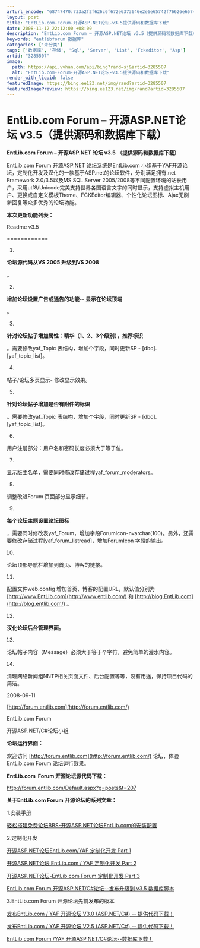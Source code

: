 ```yaml
---
arturl_encode: "68747470:733a2f2f626c6f672e6373646e2e6e65742f76626e65746675:6e2f61727469636c652f64657461696c732f33323835353037"
layout: post
title: "EntLib.com-Forum-开源ASP.NET论坛-v3.5提供源码和数据库下载"
date: 2008-11-12 22:12:00 +08:00
description: "EntLib.com Forum – 开源ASP.NET论坛 v3.5（提供源码和数据库下载） En"
keywords: "entlibforum 数据库"
categories: ['未分类']
tags: ['数据库', '存储', 'Sql', 'Server', 'List', 'Fckeditor', 'Asp']
artid: "3285507"
image:
  path: https://api.vvhan.com/api/bing?rand=sj&artid=3285507
  alt: "EntLib.com-Forum-开源ASP.NET论坛-v3.5提供源码和数据库下载"
render_with_liquid: false
featuredImage: https://bing.ee123.net/img/rand?artid=3285507
featuredImagePreview: https://bing.ee123.net/img/rand?artid=3285507
---
```


# EntLib.com Forum – 开源ASP.NET论坛 v3.5（提供源码和数据库下载）

**EntLib.com Forum –**
**开源ASP.NET**
**论坛 v3.5**
**（提供源码和数据库下载）**

EntLib.com Forum 开源ASP.NET 论坛系统是EntLib.com 小组基于YAF开源论坛，定制化开发及汉化的一款基于ASP.net的论坛软件，分别满足拥有.net Framework 2.0/3.5以及MS SQL Server 2005/2008等不同配置环境的站长用户，采用utf8/Unicode完美支持世界各国语言文字的同时显示，支持虚拟主机用户、更换或自定义模板Theme、FCKEditor编辑器、个性化论坛图标、Ajax无刷新回复等众多优秀的论坛功能。

**本次更新功能列表：**

Readme v3.5

============

1.
**论坛源代码从VS 2005 升级到VS 2008**

。

2.
**增加论坛设置广告或通告的功能-- 显示在论坛顶端**

。

3.
**针对论坛帖子增加属性：精华（1、2、3个级别），推荐标识**

。需要修改yaf_Topic 表结构，增加个字段，同时更新SP - [dbo].[yaf_topic_list]。

4.

帖子/论坛多页显示- 修改显示效果。

5.
**针对论坛帖子增加是否有附件的标识**

。需要修改yaf_Topic 表结构，增加个字段，同时更新SP - [dbo].[yaf_topic_list]。

6.

用户注册部分：用户名和密码长度必须大于等于位。

7.

显示版主名单，需要同时修改存储过程yaf_forum_moderators。

8.

调整改进Forum 页面部分显示细节。

9.
**每个论坛主题设置论坛图标**

，需要同时修改表yaf_Forum，增加字段ForumIcon-nvarchar(100)。另外，还需要修改存储过程[yaf_forum_listread]，增加ForumIcon 字段的输出。

10.

论坛顶部导航栏增加到首页、博客的链接。

11.

配置文件web.config 增加首页、博客的配置URL，默认值分别为
[http://www.EntLib.com](http://www.entlib.com/)
和
[http://blog.EntLib.com](http://blog.entlib.com/)
。

12.
**汉化论坛后台管理界面。**

13.

论坛帖子内容（Message）必须大于等于个字符，避免简单的灌水内容。

14.

清理网络新闻组NNTP相关页面文件、后台配置等等，没有用途，保持项目代码的简洁。

2008-09-11

[http://forum.entlib.com](http://forum.entlib.com/)

EntLib.com Forum

开源ASP.NET/C#论坛小组

**论坛运行界面：**

欢迎访问
[http://forum.entlib.com](http://forum.entlib.com/)
论坛，体验EntLib.com Forum 论坛运行效果。

**EntLib.com  Forum 开源论坛源代码下载：**

<http://forum.entlib.com/Default.aspx?g=posts&t=207>

**关于EntLib.com Forum**
**开源论坛的系列文章：**

1.安装手册

[轻松搭建免费论坛BBS-开源ASP.NET论坛EntLib.com的安装配置](http://forum.entlib.com/Default.aspx?g=posts&t=171)

2.定制化开发

[开源ASP.NET论坛EntLib.com/YAF 定制化开发 Part 1](http://forum.entlib.com/Default.aspx?g=posts&t=165)

[开源ASP.NET论坛 EntLib.com / YAF 定制化开发 Part 2](http://forum.entlib.com/Default.aspx?g=posts&t=199)

[开源ASP.NET论坛-EntLib.com Forum 定制化开发 Part 3](http://forum.entlib.com/Default.aspx?g=posts&t=203)

[EntLib.com Forum 开源ASP.NET/C#论坛--发布升级到 v3.5 数据库脚本](http://www.cnblogs.com/entlibforum/archive/2008/10/06/1304542.html)

3.EntLib.com Forum 开源论坛先前发布的版本

[发布EntLib.com / YAF 开源论坛 V3.0 (ASP.NET/C#) -- 提供代码下载！](http://forum.entlib.com/Default.aspx?g=posts&t=126)

[发布EntLib.com / YAF 开源论坛 V2.5 (ASP.NET/C#) -- 提供代码下载！](http://forum.entlib.com/Default.aspx?g=posts&t=52)

[EntLib.com Forum /YAF 开源ASP.NET/C#论坛--数据库下载！](http://forum.entlib.com/Default.aspx?g=posts&t=61)